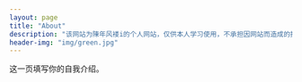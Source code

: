 ```yaml
---
layout: page
title: "About"
description: "该网站为陳年风褛i的个人网站，仅供本人学习使用，不承担因网站而造成的损失。" 
header-img: "img/green.jpg"
---
```


这一页填写你的自我介绍。





